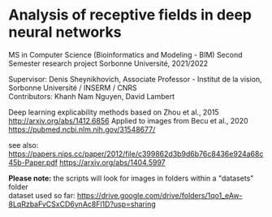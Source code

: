 # Analysis of receptive fields in deep neural networks
MS in Computer Science (Bioinformatics and Modeling - BIM)
Second Semester research project
Sorbonne Université, 2021/2022

Supervisor: Denis Sheynikhovich, Associate Professor - Institut de la vision, Sorbonne Université / INSERM / CNRS  
Contributors: Khanh Nam Nguyen, David Lambert

Deep learning explicability methods based on Zhou et al., 2015 http://arxiv.org/abs/1412.6856
Applied to images from Becu et al., 2020 https://pubmed.ncbi.nlm.nih.gov/31548677/

see also:
https://papers.nips.cc/paper/2012/file/c399862d3b9d6b76c8436e924a68c45b-Paper.pdf
https://arxiv.org/abs/1404.5997

**Please note:** 
the scripts will look for images in folders within a "datasets" folder  
dataset used so far: https://drive.google.com/drive/folders/1qo1_eAw-8LqRzbaFvCSxCD6ynAc8Fl1D?usp=sharing
